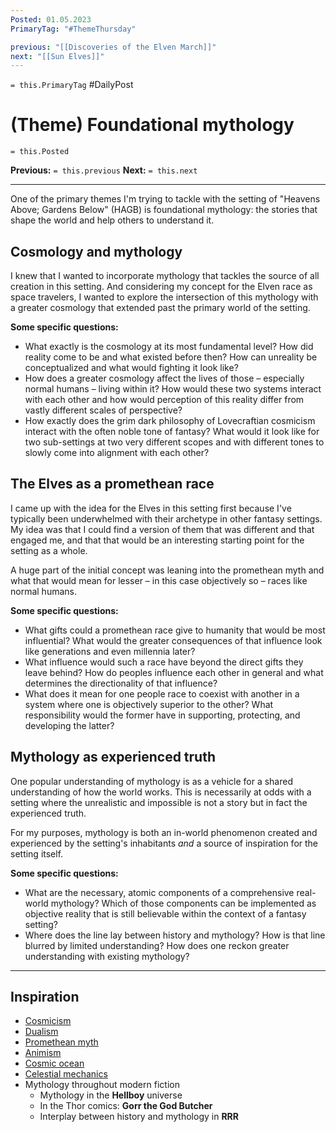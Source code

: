 ```yaml
---
Posted: 01.05.2023
PrimaryTag: "#ThemeThursday"

previous: "[[Discoveries of the Elven March]]"
next: "[[Sun Elves]]"
---
```

`= this.PrimaryTag` #DailyPost
# (Theme) Foundational mythology
`= this.Posted`

**Previous:** `= this.previous`
**Next:** `= this.next`

---

One of the primary themes I'm trying to tackle with the setting of "Heavens Above; Gardens Below" (HAGB) is foundational mythology: the stories that shape the world and help others to understand it.

## Cosmology and mythology

I knew that I wanted to incorporate mythology that tackles the source of all creation in this setting. And considering my concept for the Elven race as space travelers, I wanted to explore the intersection of this mythology with a greater cosmology that extended past the primary world of the setting.

**Some specific questions:**
- What exactly is the cosmology at its most fundamental level? How did reality come to be and what existed before then? How can unreality be conceptualized and what would fighting it look like?
- How does a greater cosmology affect the lives of those – especially normal humans – living within it? How would these two systems interact with each other and how would perception of this reality differ from vastly different scales of perspective?
- How exactly does the grim dark philosophy of Lovecraftian cosmicism interact with the often noble tone of fantasy? What would it look like for two sub-settings at two very different scopes and with different tones to slowly come into alignment with each other?

## The Elves as a promethean race

I came up with the idea for the Elves in this setting first because I've typically been underwhelmed with their archetype in other fantasy settings. My idea was that I could find a version of them that was different and that engaged me, and that that would be an interesting starting point for the setting as a whole.

A huge part of the initial concept was leaning into the promethean myth and what that would mean for lesser – in this case objectively so – races like normal humans. 

**Some specific questions:**
- What gifts could a promethean race give to humanity that would be most influential? What would the greater consequences of that influence look like generations and even millennia later?
- What influence would such a race have beyond the direct gifts they leave behind? How do peoples influence each other in general and what determines the directionality of that influence?
- What does it mean for one people race to coexist with another in a system where one is objectively superior to the other? What responsibility would the former have in supporting, protecting, and developing the latter?

## Mythology as experienced truth

One popular understanding of mythology is as a vehicle for a shared understanding of how the world works. This is necessarily at odds with a setting where the unrealistic and impossible is not a story but in fact the experienced truth. 

For my purposes, mythology is both an in-world phenomenon created and experienced by the setting's inhabitants _and_ a source of inspiration for the setting itself.

**Some specific questions:**
- What are the necessary, atomic components of a comprehensive real-world mythology? Which of those components can be implemented as objective reality that is still believable within the context of a fantasy setting?
- Where does the line lay between history and mythology? How is that line blurred by limited understanding? How does one reckon greater understanding with existing mythology?

---

## Inspiration
- [Cosmicism](https://en.wikipedia.org/wiki/Cosmicism)
- [Dualism](https://en.wikipedia.org/wiki/Dualism_in_cosmology)
- [Promethean myth](https://en.wikipedia.org/wiki/Prometheus)
- [Animism](https://en.wikipedia.org/wiki/Animism)
- [Cosmic ocean](https://en.wikipedia.org/wiki/Cosmic_ocean)
- [Celestial mechanics](https://en.wikipedia.org/wiki/Celestial_mechanics)
- Mythology throughout modern fiction
	- Mythology in the **Hellboy** universe
	- In the Thor comics: **Gorr the God Butcher**
	- Interplay between history and mythology in **RRR**